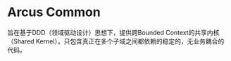 # Arcus Common

旨在基于DDD（领域驱动设计）思想下，提供跨Bounded Context的共享内核（Shared Kernel）。只包含真正在多个子域之间都依赖的稳定的，无业务耦合的代码。

